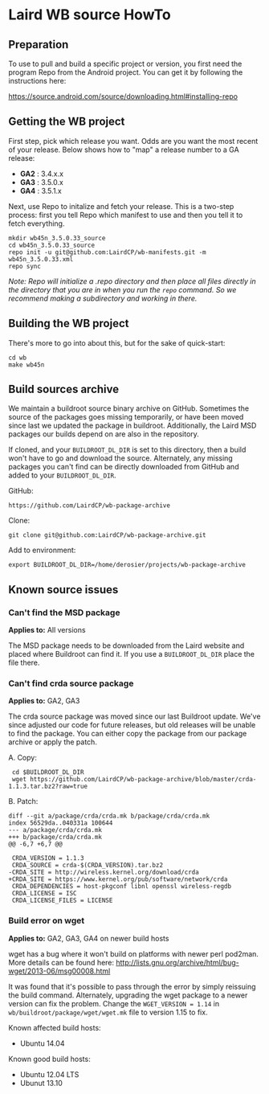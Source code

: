 Laird WB source HowTo
=====================

Preparation
-----------

To use to pull and build a specific project or version, you first need the program Repo from the Android project. You can get it by following the instructions here:

https://source.android.com/source/downloading.html#installing-repo

Getting the WB project
----------------------

First step, pick which release you want. Odds are you want the most recent of your release. Below shows how to "map" a release number to a GA release:

* __GA2__ : 3.4.x.x
* __GA3__ : 3.5.0.x
* __GA4__ : 3.5.1.x

Next, use Repo to initalize and fetch your release. This is a two-step process: first you tell Repo which manifest to use and then you tell it to fetch everything.

    mkdir wb45n_3.5.0.33_source
    cd wb45n_3.5.0.33_source
    repo init -u git@github.com:LairdCP/wb-manifests.git -m wb45n_3.5.0.33.xml
    repo sync

_Note: Repo will initialize a .repo directory and then place all files directly in the directory that you are in when you run the `repo` command. So we recommend making a subdirectory and working in there._

Building the WB project
-----------------------

There's more to go into about this, but for the sake of quick-start:

    cd wb
    make wb45n

Build sources archive
---------------------

We maintain a buildroot source binary archive on GitHub. Sometimes the source of the packages goes missing temporarily, or have been moved since last we updated the package in buildroot. Additionally, the Laird MSD packages our builds depend on are also in the repository.

If cloned, and your `BUILDROOT_DL_DIR` is set to this directory, then a build won't have to go and download the source. Alternately, any missing packages you can't find can be directly downloaded from GitHub and added to your `BUILDROOT_DL_DIR`.

GitHub:

    https://github.com/LairdCP/wb-package-archive

Clone:

	git clone git@github.com:LairdCP/wb-package-archive.git

Add to environment:

    export BUILDROOT_DL_DIR=/home/derosier/projects/wb-package-archive

Known source issues
-------------------

### Can't find the MSD package ###

__Applies to:__ All versions

The MSD package needs to be downloaded from the Laird website and placed where Buildroot can find it. If you use a `BUILDROOT_DL_DIR` place the file there.


### Can't find crda source package ###

__Applies to:__ GA2, GA3

The crda source package was moved since our last Buildroot update. We've since adjusted our code for future releases, but old releases will be unable to find the package. You can either copy the package from our package archive or apply the patch.

A. Copy:

     cd $BUILDROOT_DL_DIR
     wget https://github.com/LairdCP/wb-package-archive/blob/master/crda-1.1.3.tar.bz2?raw=true

B. Patch:

    diff --git a/package/crda/crda.mk b/package/crda/crda.mk
    index 56529da..040331a 100644
    --- a/package/crda/crda.mk
    +++ b/package/crda/crda.mk
    @@ -6,7 +6,7 @@

     CRDA_VERSION = 1.1.3
     CRDA_SOURCE = crda-$(CRDA_VERSION).tar.bz2
    -CRDA_SITE = http://wireless.kernel.org/download/crda
    +CRDA_SITE = https://www.kernel.org/pub/software/network/crda
     CRDA_DEPENDENCIES = host-pkgconf libnl openssl wireless-regdb
     CRDA_LICENSE = ISC
     CRDA_LICENSE_FILES = LICENSE

### Build error on wget ###

__Applies to:__ GA2, GA3, GA4 on newer build hosts

wget has a bug where it won't build on platforms with newer perl pod2man. More details can be found here: http://lists.gnu.org/archive/html/bug-wget/2013-06/msg00008.html

It was found that it's possible to pass through the error by simply reissuing the build command. Alternately, upgrading the wget package to a newer version can fix the problem. Change the `WGET_VERSION = 1.14` in `wb/buildroot/package/wget/wget.mk` file to version 1.15 to fix.

Known affected build hosts:

* Ubuntu 14.04

Known good build hosts:

* Ubuntu 12.04 LTS
* Ubunut 13.10



